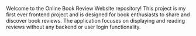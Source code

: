 Welcome to the Online Book Review Website repository! This project is my first ever frontend project and is designed for book enthusiasts to share and discover book reviews. The application focuses on displaying and reading reviews without any backend or user login functionality.
